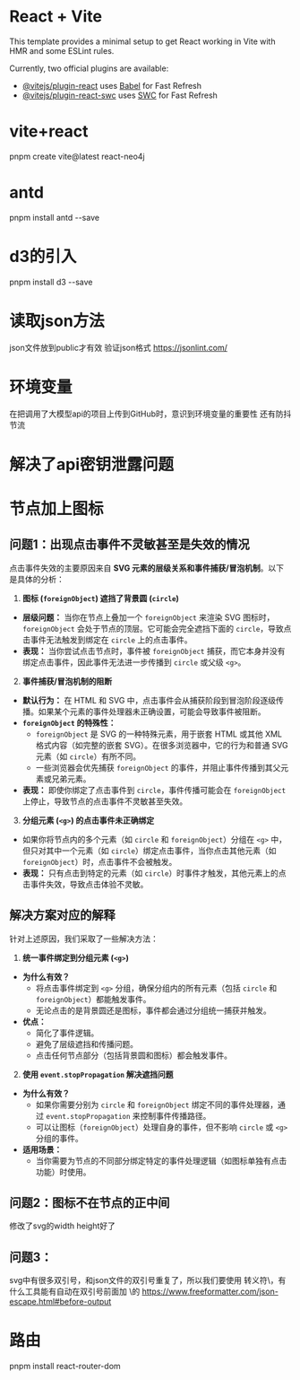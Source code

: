 # React + Vite

This template provides a minimal setup to get React working in Vite with HMR and some ESLint rules.

Currently, two official plugins are available:

- [@vitejs/plugin-react](https://github.com/vitejs/vite-plugin-react/blob/main/packages/plugin-react/README.md) uses [Babel](https://babeljs.io/) for Fast Refresh
- [@vitejs/plugin-react-swc](https://github.com/vitejs/vite-plugin-react-swc) uses [SWC](https://swc.rs/) for Fast Refresh

# vite+react
pnpm create vite@latest react-neo4j

# antd
pnpm install antd --save

# d3的引入
pnpm install d3 --save

# 读取json方法
json文件放到public才有效
验证json格式 https://jsonlint.com/

# 环境变量
在把调用了大模型api的项目上传到GitHub时，意识到环境变量的重要性
还有防抖节流

# 解决了api密钥泄露问题

# 节点加上图标
## 问题1：出现点击事件不灵敏甚至是失效的情况

点击事件失效的主要原因来自 **SVG 元素的层级关系和事件捕获/冒泡机制**。以下是具体的分析：

1. **图标 (`foreignObject`) 遮挡了背景圆 (`circle`)**

- **层级问题：** 当你在节点上叠加一个 `foreignObject` 来渲染 SVG 图标时，`foreignObject` 会处于节点的顶层。它可能会完全遮挡下面的 `circle`，导致点击事件无法触发到绑定在 `circle` 上的点击事件。
- **表现：** 当你尝试点击节点时，事件被 `foreignObject` 捕获，而它本身并没有绑定点击事件，因此事件无法进一步传播到 `circle` 或父级 `<g>`。

2. **事件捕获/冒泡机制的阻断**

- **默认行为：** 在 HTML 和 SVG 中，点击事件会从捕获阶段到冒泡阶段逐级传播。如果某个元素的事件处理器未正确设置，可能会导致事件被阻断。
- **`foreignObject` 的特殊性：**
  - `foreignObject` 是 SVG 的一种特殊元素，用于嵌套 HTML 或其他 XML 格式内容（如完整的嵌套 SVG）。在很多浏览器中，它的行为和普通 SVG 元素（如 `circle`）有所不同。
  - 一些浏览器会优先捕获 `foreignObject` 的事件，并阻止事件传播到其父元素或兄弟元素。
- **表现：** 即使你绑定了点击事件到 `circle`，事件传播可能会在 `foreignObject` 上停止，导致节点的点击事件不灵敏甚至失效。

3. **分组元素 (`<g>`) 的点击事件未正确绑定**

- 如果你将节点内的多个元素（如 `circle` 和 `foreignObject`）分组在 `<g>` 中，但只对其中一个元素（如 `circle`）绑定点击事件，当你点击其他元素（如 `foreignObject`）时，点击事件不会被触发。
- **表现：** 只有点击到特定的元素（如 `circle`）时事件才触发，其他元素上的点击事件失效，导致点击体验不灵敏。

## 解决方案对应的解释

针对上述原因，我们采取了一些解决方法：

1. **统一事件绑定到分组元素 (`<g>`)**

- **为什么有效？**
  - 将点击事件绑定到 `<g>` 分组，确保分组内的所有元素（包括 `circle` 和 `foreignObject`）都能触发事件。
  - 无论点击的是背景圆还是图标，事件都会通过分组统一捕获并触发。
- **优点：**
  - 简化了事件逻辑。
  - 避免了层级遮挡和传播问题。
  - 点击任何节点部分（包括背景圆和图标）都会触发事件。

2. **使用 `event.stopPropagation` 解决遮挡问题**

- **为什么有效？**
  - 如果你需要分别为 `circle` 和 `foreignObject` 绑定不同的事件处理器，通过 `event.stopPropagation` 来控制事件传播路径。
  - 可以让图标（`foreignObject`）处理自身的事件，但不影响 `circle` 或 `<g>` 分组的事件。
- **适用场景：**
  - 当你需要为节点的不同部分绑定特定的事件处理逻辑（如图标单独有点击功能）时使用。



## 问题2：图标不在节点的正中间
修改了svg的width height好了
## 问题3：
svg中有很多双引号，和json文件的双引号重复了，所以我们要使用 转义符\，有什么工具能有自动在双引号前面加 \的
https://www.freeformatter.com/json-escape.html#before-output

# 路由
pnpm install react-router-dom
